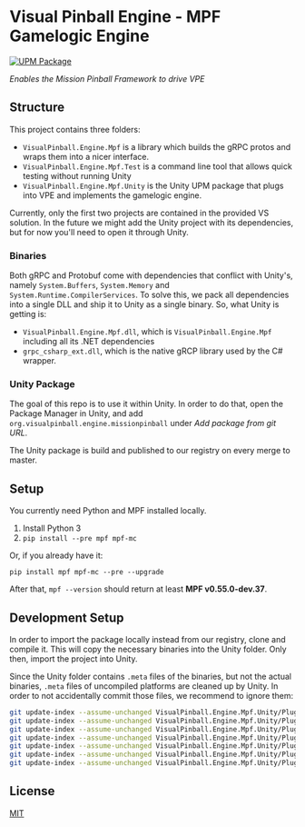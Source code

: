 # Visual Pinball Engine - MPF Gamelogic Engine

[![UPM Package](https://img.shields.io/npm/v/org.visualpinball.engine.missionpinball?label=org.visualpinball.engine.missionpinball&registry_uri=https://registry.visualpinball.org&color=%2333cf57&logo=unity&style=flat)](https://registry.visualpinball.org/-/web/detail/org.visualpinball.engine.missionpinball)

*Enables the Mission Pinball Framework to drive VPE*

## Structure

This project contains three folders:

- `VisualPinball.Engine.Mpf` is a library which builds the gRPC protos and 
  wraps them into a nicer interface.
- `VisualPinball.Engine.Mpf.Test` is a command line tool that allows quick 
  testing without running Unity
- `VisualPinball.Engine.Mpf.Unity` is the Unity UPM package that plugs into 
  VPE and implements the gamelogic engine.
  

Currently, only the first two projects are contained in the provided VS 
solution. In the future we might add the Unity project with its dependencies,
but for now you'll need to open it through Unity.

### Binaries

Both gRPC and Protobuf come with dependencies that conflict with Unity's, namely
`System.Buffers`, `System.Memory` and `System.Runtime.CompilerServices`. To
solve this, we pack all dependencies into a single DLL and ship it to Unity as
a single binary. So, what Unity is getting is:

- `VisualPinball.Engine.Mpf.dll`, which is `VisualPinball.Engine.Mpf` including
  all its .NET dependencies
- `grpc_csharp_ext.dll`, which is the native gRCP library used by the C# wrapper.

### Unity Package

The goal of this repo is to use it within Unity. In order to do that, open the
Package Manager in Unity, and add `org.visualpinball.engine.missionpinball` under 
*Add package from git URL*.

The Unity package is build and published to our registry on every merge to master.

## Setup

You currently need Python and MPF installed locally.

1. Install Python 3
2. `pip install --pre mpf mpf-mc`

Or, if you already have it:

`pip install mpf mpf-mc --pre --upgrade`

After that, `mpf --version` should return at least **MPF v0.55.0-dev.37**.

## Development Setup

In order to import the package locally instead from our registry, clone and
compile it. This will copy the necessary binaries into the Unity folder. Only
then, import the project into Unity.

Since the Unity folder contains `.meta` files of the binaries, but not the 
actual binaries, `.meta` files of uncompiled platforms are cleaned up by Unity.
In order to not accidentally commit those files, we recommend to ignore them:

```bash
git update-index --assume-unchanged VisualPinball.Engine.Mpf.Unity/Plugins/linux-x64/libgrpc_csharp_ext.so.meta
git update-index --assume-unchanged VisualPinball.Engine.Mpf.Unity/Plugins/osx-x64/VisualPinball.Engine.Mpf.dll.meta
git update-index --assume-unchanged VisualPinball.Engine.Mpf.Unity/Plugins/osx-x64/libgrpc_csharp_ext.dylib.meta
git update-index --assume-unchanged VisualPinball.Engine.Mpf.Unity/Plugins/win-x64/VisualPinball.Engine.Mpf.dll.meta
git update-index --assume-unchanged VisualPinball.Engine.Mpf.Unity/Plugins/win-x64/grpc_csharp_ext.dll.meta
git update-index --assume-unchanged VisualPinball.Engine.Mpf.Unity/Plugins/win-x86/VisualPinball.Engine.Mpf.dll.meta
git update-index --assume-unchanged VisualPinball.Engine.Mpf.Unity/Plugins/win-x86/grpc_csharp_ext.dll.meta
```

## License

[MIT](LICENSE)